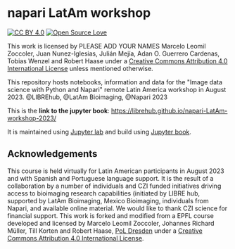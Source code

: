 # napari LatAm workshop

[![CC BY 4.0][cc-by-shield]][cc-by] [![Open Source Love](https://badges.frapsoft.com/os/v1/open-source.svg?v=103)](https://github.com/ellerbrock/open-source-badges/)

This work is licensed by PLEASE ADD YOUR NAMES Marcelo Leomil Zoccoler, Juan Nunez-Iglesias, Julián Mejía, Adan O. Guerrero Cardenas, Tobias Wenzel and Robert Haase under a
[Creative Commons Attribution 4.0 International License][cc-by] unless mentioned otherwise.

[cc-by]: http://creativecommons.org/licenses/by/4.0/
[cc-by-image]: https://i.creativecommons.org/l/by/4.0/88x31.png
[cc-by-shield]: https://img.shields.io/badge/License-CC%20BY%204.0-lightgrey.svg

This repository hosts notebooks, information and data for the "Image data science with Python and Napari" remote Latin America workshop in August 2023. @LIBREhub, @LatAm Bioimaging, @Napari 2023

This is the **link to the jupyter book**: https://librehub.github.io/napari-LatAm-workshop-2023/

It is maintained using [Jupyter lab](https://jupyterlab.readthedocs.io/en/stable/) and build using [Jupyter book](https://jupyterbook.org/intro.html).

## Acknowledgements

This course is held virtually for Latin American participants in August 2023 and with Spanish and Portuguese language support. It is the result of a collaboration by a number of individuals and CZI funded initiatives driving access to bioimaging research capabilities (initiated by LIBRE hub, supported by LatAm Bioimaging, Mexico Bioimaging, individuals from Napari, and available online material. We would like to thank CZI science for financial support.
This work is forked and modified from a EPFL course developed and licensed by Marcelo Leomil Zoccoler, Johannes Richard Müller, Till Korten and Robert Haase, [PoL Dresden](http://physics-of-life.tu-dresden.de/bia) under a
[Creative Commons Attribution 4.0 International License][cc-by].
